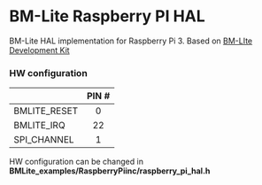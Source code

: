 # BM-Lite Raspberry PI HAL

BM-Lite HAL implementation for Raspberry Pi 3.
Based on [BM-LIte Development Kit](https://www.fingerprints.com/solutions/access/bm-lite-development-kit/ "BM-LIte Development Kit")

### HW configuration
|   | PIN #   |
| :------------ | :------------: |
|  BMLITE_RESET | 0  |
|  BMLITE_IRQ      | 22  |
| SPI_CHANNEL   | 1 |

HW configuration can be changed in **BMLite_examples/RaspberryPiinc/raspberry_pi_hal.h**